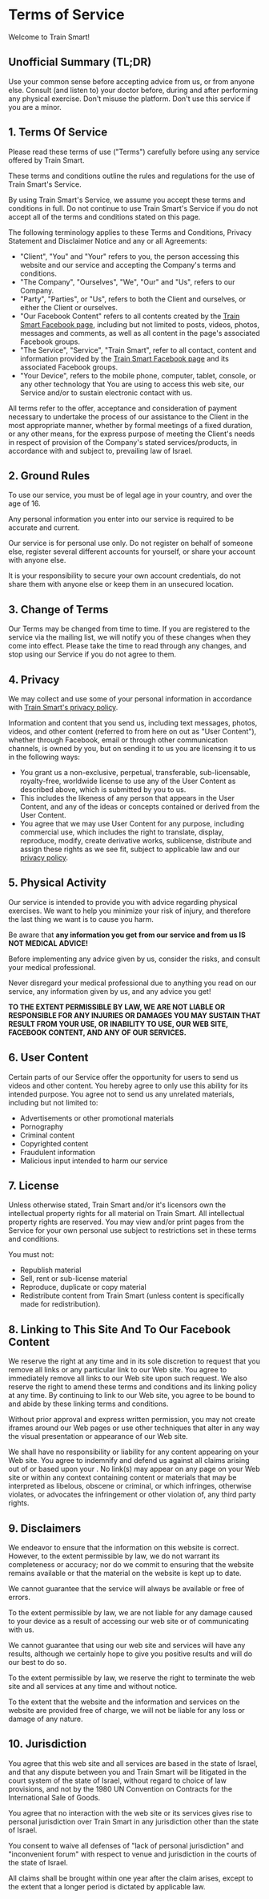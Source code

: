 # Terms of Service
Welcome to Train Smart!

## Unofficial Summary (TL;DR)
Use your common sense before accepting advice from us, or from anyone else. Consult (and listen to) your doctor before, during and after performing any physical exercise. Don't misuse the platform. Don't use this service if you are a minor.

## 1. Terms Of Service
Please read these terms of use ("Terms") carefully before using any service offered by Train Smart.

These terms and conditions outline the rules and regulations for the use of Train Smart's Service.

By using Train Smart's Service, we assume you accept these terms and conditions in full. Do not continue to use Train Smart's Service if you do not accept all of the terms and conditions stated on this page. 

The following terminology applies to these Terms and Conditions, Privacy Statement and Disclaimer Notice and any or all Agreements: 
* "Client", "You" and "Your" refers to you, the person accessing this website and our service and accepting the Company's terms and conditions.
* "The Company", "Ourselves", "We", "Our" and "Us", refers to our Company. 
* "Party", "Parties", or "Us", refers to both the Client and ourselves, or either the Client or ourselves.
* "Our Facebook Content" refers to all contents created by the [Train Smart Facebook page](https://www.facebook.com/TrainSmart2018), including but not limited to posts, videos, photos, messages and comments, as well as all content in the page's associated Facebook groups.
* "The Service", "Service", "Train Smart", refer to all contact, content and information provided by the [Train Smart Facebook page](https://www.facebook.com/TrainSmart2018) and its associated Facebook groups.
* "Your Device", refers to the mobile phone, computer, tablet, console, or any other technology that You are using to access this web site, our Service and/or to sustain electronic contact with us. 
  
 All terms refer to the offer, acceptance and consideration of payment necessary to undertake the process of our assistance to the Client in the most appropriate manner, whether by formal meetings of a fixed duration, or any other means, for the express purpose of meeting the Client's needs in respect of provision of the Company's stated services/products, in accordance with and subject to, prevailing law of Israel.

## 2. Ground Rules
To use our service, you must be of legal age in your country, and over the age of 16.

Any personal information you enter into our service is required to be accurate and current.

Our service is for personal use only. Do not register on behalf of someone else, register several different accounts for yourself, or share your account with anyone else.

It is your responsibility to secure your own account credentials, do not share them with anyone else or keep them in an unsecured location.

## 3. Change of Terms
Our Terms may be changed from time to time. If you are registered to the service via the mailing list, we will notify you of these changes when they come into effect. Please take the time to read through any changes, and stop using our Service if you do not agree to them.

## 4. Privacy
We may collect and use some of your personal information in accordance with [Train Smart's privacy policy](privacy).

Information and content that you send us, including text messages, photos, videos, and other content (referred to from here on out as "User Content"), whether through Facebook, email or through other communication channels, is owned by you, but on sending it to us you are licensing it to us in the following ways:

* You grant us a non-exclusive, perpetual, transferable, sub-licensable, royalty-free, worldwide license to use any of the User Content as described above, which is submitted by you to us.
* This includes the likeness of any person that appears in the User Content, and any of the ideas or concepts contained or derived from the User Content.
* You agree that we may use User Content for any purpose, including commercial use, which includes the right to translate, display, reproduce, modify, create derivative works, sublicense, distribute and assign these rights as we see fit, subject to applicable law and our [privacy policy](privacy).

## 5. Physical Activity
Our service is intended to provide you with advice regarding physical exercises. We want to help you minimize your risk of injury, and therefore the last thing we want is to cause you harm.

Be aware that **any information you get from our service and from us IS NOT MEDICAL ADVICE!** 

Before implementing any advice given by us, consider the risks, and consult your medical professional.

Never disregard your medical professional due to anything you read on our service, any information given by us, and any advice you get!

**TO THE EXTENT PERMISSIBLE BY LAW, WE ARE NOT LIABLE OR RESPONSIBLE FOR ANY INJURIES OR DAMAGES YOU MAY SUSTAIN THAT RESULT FROM YOUR USE, OR INABILITY TO USE, OUR WEB SITE, FACEBOOK CONTENT, AND ANY OF OUR SERVICES.**

## 6. User Content
Certain parts of our Service offer the opportunity for users to send us videos and other content.
You hereby agree to only use this ability for its intended purpose. You agree not to send us any unrelated materials, including but not limited to:

* Advertisements or other promotional materials
* Pornography
* Criminal content
* Copyrighted content
* Fraudulent information
* Malicious input intended to harm our service

## 7. License
Unless otherwise stated, Train Smart and/or it's licensors own the intellectual property rights for all material on Train Smart. All intellectual property rights are reserved. You may view and/or print pages from the Service for your own personal use subject to restrictions set in these terms and conditions.

You must not:
* Republish material
* Sell, rent or sub-license material
* Reproduce, duplicate or copy material
* Redistribute content from Train Smart (unless content is specifically made for redistribution).

## 8. Linking to This Site And To Our Facebook Content
We reserve the right at any time and in its sole discretion to request that you remove all links or any particular link to our Web site. You agree to immediately remove all links to our Web site upon such request. We also reserve the right to amend these terms and conditions and its linking policy at any time. By continuing to link to our Web site, you agree to be bound to and abide by these linking terms and conditions. 

Without prior approval and express written permission, you may not create iframes around our Web pages or use other techniques that alter in any way the visual presentation or appearance of our Web site.

We shall have no responsibility or liability for any content appearing on your Web site. You agree to indemnify and defend us against all claims arising out of or based upon your 
. No link(s) may appear on any page on your Web site or within any context containing content or materials that may be interpreted as libelous, obscene or criminal, or which infringes, otherwise violates, or advocates the infringement or other violation of, any third party rights.

## 9. Disclaimers
We endeavor to ensure that the information on this website is correct. However, to the extent permissible by law, we do not warrant its completeness or accuracy; nor do we commit to ensuring that the website remains available or that the material on the website is kept up to date. 

We cannot guarantee that the service will always be available or free of errors.

To the extent permissible by law, we are not liable for any damage caused to your device as a result of accessing our web site or of communicating with us.

We cannot guarantee that using our web site and services will have any results, although we certainly hope to give you positive results and will do our best to do so. 

To the extent permissible by law, we reserve the right to terminate the web site and all services at any time and without notice.

To the extent that the website and the information and services on the website are provided free of charge, we will not be liable for any loss or damage of any nature.

## 10. Jurisdiction
You agree that this web site and all services are based in the state of Israel, and that any dispute between you and Train Smart will be litigated in the court system of the state of Israel, without regard to choice of law provisions, and not by the 1980 UN Convention on Contracts for the International Sale of Goods.

You agree that no interaction with the web site or its services gives rise to personal jurisdiction over Train Smart in any jurisdiction other than the state of Israel.

You consent to waive all defenses of "lack of personal jurisdiction" and "inconvenient forum" with respect to venue and jurisdiction in the courts of the state of Israel.

All claims shall be brought within one year after the claim arises, except to the extent that a longer period is dictated by applicable law.
